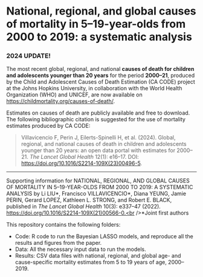 # National, regional, and global causes of mortality in 5–19-year-olds from 2000 to 2019: a systematic analysis

### 2024 UPDATE!
The most recent global, regional, and national **causes of death for children and adolescents younger than 20 years** for the period **2000–21**, produced by the Child and Adolescent Causes of Death Estimation (CA CODE) project at the Johns Hopkins University, in collaboration with the World Health Organization (WHO) and UNICEF, are now available on https://childmortality.org/causes-of-death/.

Estimates on causes of death are publicly available and free to download. The following bibliographic citation is suggested for the use of mortality estimates produced by CA CODE:

> Villavicencio F, Perin J, Eilerts-Spinelli H, et al. (2024). Global, regional, and national causes of death in children and adolescents younger than 20 years: an open data portal with estimates for 2000–21. *The Lancet Global Health* 12(1): e16–17. DOI: https://doi.org/10.1016/S2214-109X(23)00496-5.

---

Supporting information for NATIONAL, REGIONAL, AND GLOBAL CAUSES OF MORTALITY IN 5–19-YEAR-OLDS FROM 2000 TO 2019: A SYSTEMATIC ANALYSIS by Li LIU*, Francisco VILLAVICENCIO*, Diana YEUNG, Jamie PERIN, Gerard LOPEZ, Kathleen L. STRONG, and Robert E. BLACK, published in *The Lancet Global Health* 10(3): e337–47 (2022). https://doi.org/10.1016/S2214-109X(21)00566-0.<br />*Joint first authors

This repository contains the following folders:
 
* Code: R code to run the Bayesian LASSO models, and reproduce all the results and figures from the paper.
* Data: All the necessary input data to run the models.
* Results: CSV data files with national, regional, and global age- and cause-specific mortality estimates from 5 to 19 years of age, 2000–2019.
